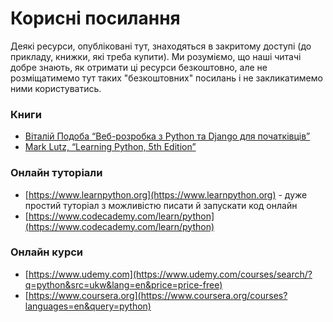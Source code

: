 # Корисні посилання
Деякі ресурси, опубліковані тут, знаходяться в закритому доступі (до прикладу, книжки, які треба купити). Ми розуміємо, що наші читачі добре знають, як отримати ці ресурси безкоштовно, але не розміщатимемо тут таких "безкоштовних" посилань і не закликатимемо ними користуватись.

### Книги
* [Віталій Подоба “Веб-розробка з Python та Django для початківців”]()
* [Mark Lutz, “Learning Python, 5th Edition”]()

### Онлайн туторіали
* [https://www.learnpython.org](https://www.learnpython.org) - дуже простий туторіал з можливістю писати й запускати код онлайн
* [https://www.codecademy.com/learn/python](https://www.codecademy.com/learn/python)

### Онлайн курси
* [https://www.udemy.com](https://www.udemy.com/courses/search/?q=python&src=ukw&lang=en&price=price-free)
* [https://www.coursera.org](https://www.coursera.org/courses?languages=en&query=python)
